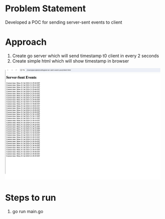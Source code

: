 # Problem Statement
Developed a POC for sending server-sent events to client

# Approach

1. Create go server which will send timestamp t0 client in every 2 seconds
2. Create simple html which will show timestamp in browser

![alt text](image.png)

# Steps to run

1. go run main.go